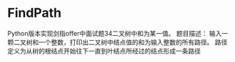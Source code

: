 # FindPath
Python版本实现剑指offer中面试题34二叉树中和为某一值。
题目描述：
输入一颗二叉树和一个整数，打印出二叉树中结点值的和为输入整数的所有路径。
路径定义为从树的根结点开始往下一直到叶结点所经过的结点形成一条路径


